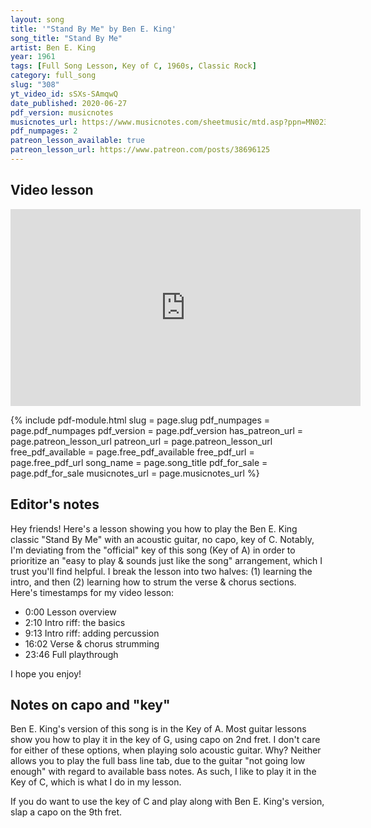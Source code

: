 ```yaml
---
layout: song
title: '"Stand By Me" by Ben E. King'
song_title: "Stand By Me"
artist: Ben E. King
year: 1961
tags: [Full Song Lesson, Key of C, 1960s, Classic Rock]
category: full_song
slug: "308"
yt_video_id: sSXs-SAmqwQ
date_published: 2020-06-27
pdf_version: musicnotes
musicnotes_url: https://www.musicnotes.com/sheetmusic/mtd.asp?ppn=MN0235885
pdf_numpages: 2
patreon_lesson_available: true
patreon_lesson_url: https://www.patreon.com/posts/38696125
---
```


## Video lesson

<!-- Coming soon... -->

<iframe width="560" height="315" src="https://www.youtube.com/embed/sSXs-SAmqwQ" frameborder="0" allow="accelerometer; autoplay; encrypted-media; gyroscope; picture-in-picture" allowfullscreen></iframe>

{% include pdf-module.html slug = page.slug pdf_numpages = page.pdf_numpages pdf_version = page.pdf_version has_patreon_url = page.patreon_lesson_url patreon_url = page.patreon_lesson_url free_pdf_available = page.free_pdf_available free_pdf_url = page.free_pdf_url song_name = page.song_title pdf_for_sale = page.pdf_for_sale musicnotes_url = page.musicnotes_url %}

## Editor's notes

Hey friends! Here's a lesson showing you how to play the Ben E. King classic "Stand By Me" with an acoustic guitar, no capo, key of C. Notably, I'm deviating from the "official" key of this song (Key of A) in order to prioritize an "easy to play & sounds just like the song" arrangement, which I trust you'll find helpful. I break the lesson into two halves: (1) learning the intro, and then (2) learning how to strum the verse & chorus sections. Here's timestamps for my video lesson:

- 0:00 Lesson overview
- 2:10 Intro riff: the basics
- 9:13 Intro riff: adding percussion
- 16:02 Verse & chorus strumming
- 23:46 Full playthrough

I hope you enjoy!

## Notes on capo and "key"

Ben E. King's version of this song is in the Key of A. Most guitar lessons show you how to play it in the key of G, using capo on 2nd fret. I don't care for either of these options, when playing solo acoustic guitar. Why? Neither allows you to play the full bass line tab, due to the guitar "not going low enough" with regard to available bass notes. As such, I like to play it in the Key of C, which is what I do in my lesson.

If you do want to use the key of C and play along with Ben E. King's version, slap a capo on the 9th fret.

<!-- ## Intro tab

See PDF chord sheet.

## Lyrics with chords

             C            C       Am                  Am
    When the night,   has come...     and the land is dark
            F             G                       C       C
    And the moon is   the only...     light we'll see
         C                C                 Am             Am
    No I won't...     be afraid...    oh, I won't...   be afraid
            F                G                 C        C
    Just as long...   as you stand... stand by me... so darling, darling

        C           C         Am          Am
        Stand... by me... oh, stand... by me
            F       G                C              C
        Oh, stand....... stand by me... stand by me

           C                     C     Am                    Am
    If the sky... that we look upon....... should tumble and fall
           F                  G                  C       C
    Or the mountain... should crumble... to the sea
            C              C             Am              Am
    I won't cry... I won't cry... no, I won't... shed a tear
            F                 G                C         C
    Just as long...   as you stand... stand by me... and darling, darling

        [C] Stand, by [C] me... oh, [Am] stand, by [Am] me... Whoa, [F] stand...[G], stand by me [C], stand by me [C]

    [ Instrumental verse ]

        [C] Darling, darling

        [C] Stand... by [C] me... oh, [Am] stand, by [Am] me... oh, [F] stand...[G], stand by me [C], stand by me [C]

        [C] Whenever you're in trouble won't you

        [C] Stand... by [C] me... oh, [Am] stand, by [Am] me... oh, [F] stand...[G], stand by me [C], stand by me [C]

        [ repeat chorus if desired, fade out, end on C ] -->
